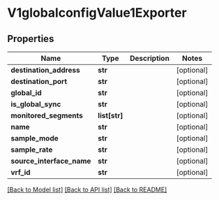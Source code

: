 # V1globalconfigValue1Exporter

## Properties
Name | Type | Description | Notes
------------ | ------------- | ------------- | -------------
**destination_address** | **str** |  | [optional] 
**destination_port** | **str** |  | [optional] 
**global_id** | **str** |  | [optional] 
**is_global_sync** | **str** |  | [optional] 
**monitored_segments** | **list[str]** |  | [optional] 
**name** | **str** |  | [optional] 
**sample_mode** | **str** |  | [optional] 
**sample_rate** | **str** |  | [optional] 
**source_interface_name** | **str** |  | [optional] 
**vrf_id** | **str** |  | [optional] 

[[Back to Model list]](../README.md#documentation-for-models) [[Back to API list]](../README.md#documentation-for-api-endpoints) [[Back to README]](../README.md)

